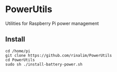 # PowerUtils
Utilities for Raspberry Pi power management


## Install
```
cd /home/pi
git clone https://github.com/rinalim/PowerUtils
cd PowerUtils
sudo sh ./install-battery-power.sh
```
